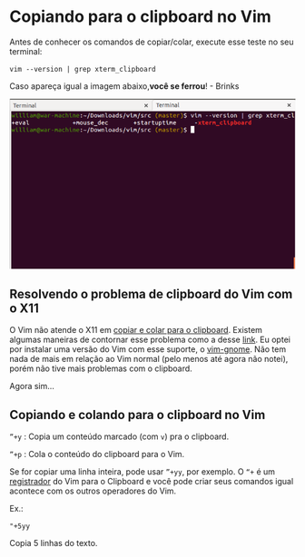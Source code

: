 # Copiando para o clipboard no Vim

Antes de conhecer os comandos de copiar/colar, execute esse teste no seu terminal:

```
vim --version | grep xterm_clipboard
```

Caso apareça igual a imagem abaixo,**você se ferrou**! - Brinks

![Clipboard test Vim](/images/clipboard-vim.png)

## Resolvendo o problema de clipboard do Vim com o X11

O Vim não atende o X11 em [copiar e colar para o clipboard](http://vimcasts.org/blog/2013/11/getting-vim-with-clipboard-support/).
Existem algumas maneiras de contornar esse problema como a desse [link](http://vimcasts.org/episodes/accessing-the-system-clipboard-from-vim/).
Eu optei por instalar uma versão do Vim com esse suporte, o [vim-gnome](http://packages.ubuntu.com/precise/vim-gnome). Não tem nada de mais em relação ao Vim normal (pelo menos até agora não notei), porém não tive mais problemas com o clipboard.

Agora sim...

## Copiando e colando para o clipboard no Vim

`”+y` : Copia um conteúdo marcado (com `v`) pra o clipboard.

`”+p` : Cola o conteúdo do clipboard para o Vim.

Se for copiar uma linha inteira, pode usar `”+yy`, por exemplo. O `“+` é um [registrador](http://usevim.com/2012/04/13/registers/) do Vim para o Clipboard e você pode criar seus comandos igual acontece com os outros operadores do Vim.

Ex.:

```
"+5yy
```

Copia 5 linhas do texto.